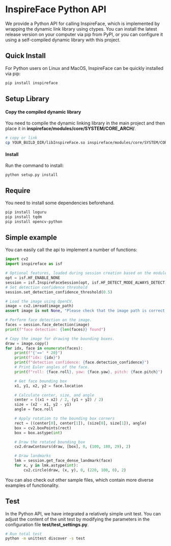# InspireFace Python API

We provide a Python API for calling InspireFace, which is implemented by wrapping the dynamic link library using ctypes. You can install the latest release version on your computer via pip from PyPI, or you can configure it using a self-compiled dynamic library with this project.

## Quick Install

For Python users on Linux and MacOS, InspireFace can be quickly installed via pip:

```bash
pip install inspireface
```


## Setup Library

#### Copy the compiled dynamic library

You need to compile the dynamic linking library in the main project and then place it in **inspireface/modules/core/SYSTEM/CORE_ARCH/**.

```Bash
# copy or link
cp YOUR_BUILD_DIR/libInspireFace.so inspireface/modules/core/SYSTEM/CORE_ARCH/
```

#### Install

Run the command to install: 

```
python setup.py install
```

## Require

You need to install some dependencies beforehand.

```Bash
pip install loguru
pip install tqdm
pip install opencv-python
```

## Simple example

You can easily call the api to implement a number of functions:

```Python
import cv2
import inspireface as isf

# Optional features, loaded during session creation based on the modules specified.
opt = isf.HF_ENABLE_NONE
session = isf.InspireFaceSession(opt, isf.HF_DETECT_MODE_ALWAYS_DETECT)
# Set detection confidence threshold
session.set_detection_confidence_threshold(0.5)

# Load the image using OpenCV.
image = cv2.imread(image_path)
assert image is not None, "Please check that the image path is correct."

# Perform face detection on the image.
faces = session.face_detection(image)
print(f"face detection: {len(faces)} found")

# Copy the image for drawing the bounding boxes.
draw = image.copy()
for idx, face in enumerate(faces):
    print(f"{'==' * 20}")
    print(f"idx: {idx}")
    print(f"detection confidence: {face.detection_confidence}")
    # Print Euler angles of the face.
    print(f"roll: {face.roll}, yaw: {face.yaw}, pitch: {face.pitch}")

    # Get face bounding box
    x1, y1, x2, y2 = face.location

    # Calculate center, size, and angle
    center = ((x1 + x2) / 2, (y1 + y2) / 2)
    size = (x2 - x1, y2 - y1)
    angle = face.roll

    # Apply rotation to the bounding box corners
    rect = ((center[0], center[1]), (size[0], size[1]), angle)
    box = cv2.boxPoints(rect)
    box = box.astype(int)

    # Draw the rotated bounding box
    cv2.drawContours(draw, [box], 0, (100, 180, 29), 2)

    # Draw landmarks
    lmk = session.get_face_dense_landmark(face)
    for x, y in lmk.astype(int):
        cv2.circle(draw, (x, y), 0, (220, 100, 0), 2)
```


You can also check out other sample files, which contain more diverse examples of functionality.

## Test


In the Python API, we have integrated a relatively simple unit test. You can adjust the content of the unit test by modifying the parameters in the configuration file **test/test_settings.py**.

```Bash
# Run total test
python -m unittest discover -s test
```

